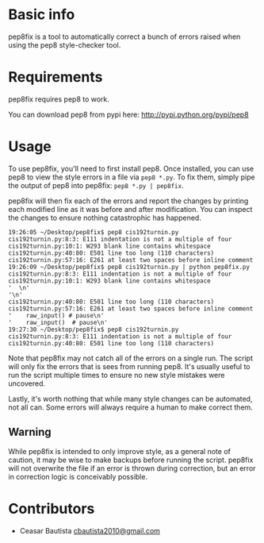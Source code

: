 Basic info
==========

pep8fix is a tool to automatically correct a bunch of errors raised when using the pep8 style-checker tool.

Requirements
============

pep8fix requires pep8 to work.

You can download pep8 from pypi here: http://pypi.python.org/pypi/pep8

Usage
=====

To use pep8fix, you'll need to first install pep8. Once installed, you can use pep8 to view the style errors in a file via `pep8 *.py`. To fix them, simply pipe the output of pep8 into pep8fix: `pep8 *.py | pep8fix`.

pep8fix will then fix each of the errors and report the changes by printing each modified line as it was before and after modification. You can inspect the changes to ensure nothing catastrophic has happened.


    19:26:05 ~/Desktop/pep8fix$ pep8 cis192turnin.py 
    cis192turnin.py:8:3: E111 indentation is not a multiple of four
    cis192turnin.py:10:1: W293 blank line contains whitespace
    cis192turnin.py:40:80: E501 line too long (110 characters)
    cis192turnin.py:57:16: E261 at least two spaces before inline comment
    19:26:09 ~/Desktop/pep8fix$ pep8 cis192turnin.py | python pep8fix.py 
    cis192turnin.py:8:3: E111 indentation is not a multiple of four
    cis192turnin.py:10:1: W293 blank line contains whitespace
    '  \n'
    '\n'
    cis192turnin.py:40:80: E501 line too long (110 characters)
    cis192turnin.py:57:16: E261 at least two spaces before inline comment
    '    raw_input() # pause\n'
    '    raw_input()  # pause\n'
    19:27:30 ~/Desktop/pep8fix$ pep8 cis192turnin.py 
    cis192turnin.py:8:3: E111 indentation is not a multiple of four
    cis192turnin.py:40:80: E501 line too long (110 characters)

Note that pep8fix may not catch all of the errors on a single run. The script will only fix the errors that is sees from running pep8. It's usually useful to run the script multiple times to ensure no new style mistakes were uncovered.

Lastly, it's worth nothing that while many style changes can be automated, not all can. Some errors will always require a human to make correct them.

Warning
-------

While pep8fix is intended to only improve style, as a general note of caution, it may be wise to make backups before running the script. pep8fix will not overwrite the file if an error is thrown during correction, but an error in correction logic is conceivably possible.

Contributors
============

* Ceasar Bautista cbautista2010@gmail.com

